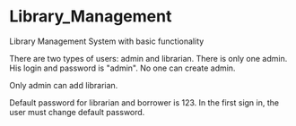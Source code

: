 # Library_Management
Library Management System with basic functionality

There are two types of users: admin and librarian. There is only one admin. His login and password is "admin". 
No one can create admin.

Only admin can add librarian.

Default password for librarian and borrower is 123. In the first sign in, the user must change default password.
